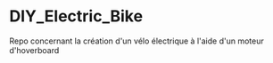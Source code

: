 # DIY_Electric_Bike
Repo concernant la création d'un vélo électrique à l'aide d'un moteur d'hoverboard

<script src="https://embed.github.com/view/3d/Lab-Origami/DIY_Electric_Bike/blob/master/files/STL/attache-moteur-v3.stl"></script>
